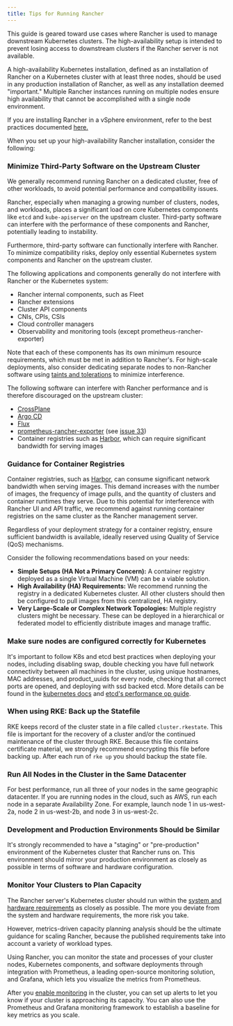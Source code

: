 ```yaml
---
title: Tips for Running Rancher
---
```


<head>
  <link rel="canonical" href="https://ranchermanager.docs.rancher.com/reference-guides/best-practices/rancher-server/tips-for-running-rancher"/>
</head>

This guide is geared toward use cases where Rancher is used to manage downstream Kubernetes clusters. The high-availability setup is intended to prevent losing access to downstream clusters if the Rancher server is not available.

A high-availability Kubernetes installation, defined as an installation of Rancher on a Kubernetes cluster with at least three nodes, should be used in any production installation of Rancher, as well as any installation deemed "important." Multiple Rancher instances running on multiple nodes ensure high availability that cannot be accomplished with a single node environment.

If you are installing Rancher in a vSphere environment, refer to the best practices documented [here.](on-premises-rancher-in-vsphere.md)

When you set up your high-availability Rancher installation, consider the following:

### Minimize Third-Party Software on the Upstream Cluster

We generally recommend running Rancher on a dedicated cluster, free of other workloads, to avoid potential performance and compatibility issues.

Rancher, especially when managing a growing number of clusters, nodes, and workloads, places a significant load on core Kubernetes components like `etcd` and `kube-apiserver` on the upstream cluster. Third-party software can interfere with the performance of these components and Rancher, potentially leading to instability.

Furthermore, third-party software can functionally interfere with Rancher. To minimize compatibility risks, deploy only essential Kubernetes system components and Rancher on the upstream cluster.

The following applications and components generally do not interfere with Rancher or the Kubernetes system:
 * Rancher internal components, such as Fleet
 * Rancher extensions
 * Cluster API components
 * CNIs, CPIs, CSIs
 * Cloud controller managers
 * Observability and monitoring tools (except prometheus-rancher-exporter)

Note that each of these components has its own minimum resource requirements, which must be met in addition to Rancher's. For high-scale deployments, also consider dedicating separate nodes to non-Rancher software using [taints and tolerations](https://kubernetes.io/docs/concepts/scheduling-eviction/taint-and-toleration/) to minimize interference.

The following software can interfere with Rancher performance and is therefore discouraged on the upstream cluster:
 * [CrossPlane](https://www.crossplane.io/)
 * [Argo CD](https://argoproj.github.io/cd/)
 * [Flux](https://fluxcd.io/)
 * [prometheus-rancher-exporter](https://github.com/David-VTUK/prometheus-rancher-exporter) (see [issue 33](https://github.com/David-VTUK/prometheus-rancher-exporter/issues/33))
 * Container registries such as [Harbor](https://goharbor.io/), which can require significant bandwidth for serving images

### Guidance for Container Registries

Container registries, such as [Harbor](https://goharbor.io/), can consume significant network bandwidth when serving images. This demand increases with the number of images, the frequency of image pulls, and the quantity of clusters and container runtimes they serve. Due to this potential for interference with Rancher UI and API traffic, we recommend against running container registries on the same cluster as the Rancher management server.

Regardless of your deployment strategy for a container registry, ensure sufficient bandwidth is available, ideally reserved using Quality of Service (QoS) mechanisms.

Consider the following recommendations based on your needs:

* **Simple Setups (HA Not a Primary Concern):** A container registry deployed as a single Virtual Machine (VM) can be a viable solution.
* **High Availability (HA) Requirements:** We recommend running the registry in a dedicated Kubernetes cluster. All other clusters should then be configured to pull images from this centralized, HA registry.
* **Very Large-Scale or Complex Network Topologies:** Multiple registry clusters might be necessary. These can be deployed in a hierarchical or federated model to efficiently distribute images and manage traffic.

### Make sure nodes are configured correctly for Kubernetes
It's important to follow K8s and etcd best practices when deploying your nodes, including disabling swap, double checking you have full network connectivity between all machines in the cluster, using unique hostnames, MAC addresses, and product_uuids for every node, checking that all correct ports are opened, and deploying with ssd backed etcd. More details can be found in the [kubernetes docs](https://kubernetes.io/docs/setup/production-environment/tools/kubeadm/install-kubeadm/#before-you-begin) and [etcd's performance op guide](https://etcd.io/docs/v3.5/op-guide/performance/).

### When using RKE: Back up the Statefile
RKE keeps record of the cluster state in a file called `cluster.rkestate`. This file is important for the recovery of a cluster and/or the continued maintenance of the cluster through RKE. Because this file contains certificate material, we strongly recommend encrypting this file before backing up. After each run of `rke up` you should backup the state file.

### Run All Nodes in the Cluster in the Same Datacenter
For best performance, run all three of your nodes in the same geographic datacenter. If you are running nodes in the cloud, such as AWS, run each node in a separate Availability Zone. For example, launch node 1 in us-west-2a, node 2 in us-west-2b, and node 3 in us-west-2c.

### Development and Production Environments Should be Similar
It's strongly recommended to have a "staging" or "pre-production" environment of the Kubernetes cluster that Rancher runs on. This environment should mirror your production environment as closely as possible in terms of software and hardware configuration.

### Monitor Your Clusters to Plan Capacity
The Rancher server's Kubernetes cluster should run within the [system and hardware requirements](../../../getting-started/installation-and-upgrade/installation-requirements/installation-requirements.md) as closely as possible. The more you deviate from the system and hardware requirements, the more risk you take.

However, metrics-driven capacity planning analysis should be the ultimate guidance for scaling Rancher, because the published requirements take into account a variety of workload types.

Using Rancher, you can monitor the state and processes of your cluster nodes, Kubernetes components, and software deployments through integration with Prometheus, a leading open-source monitoring solution, and Grafana, which lets you visualize the metrics from Prometheus.

After you [enable monitoring](../../../integrations-in-rancher/monitoring-and-alerting/monitoring-and-alerting.md) in the cluster, you can set up alerts to let you know if your cluster is approaching its capacity. You can also use the Prometheus and Grafana monitoring framework to establish a baseline for key metrics as you scale.
